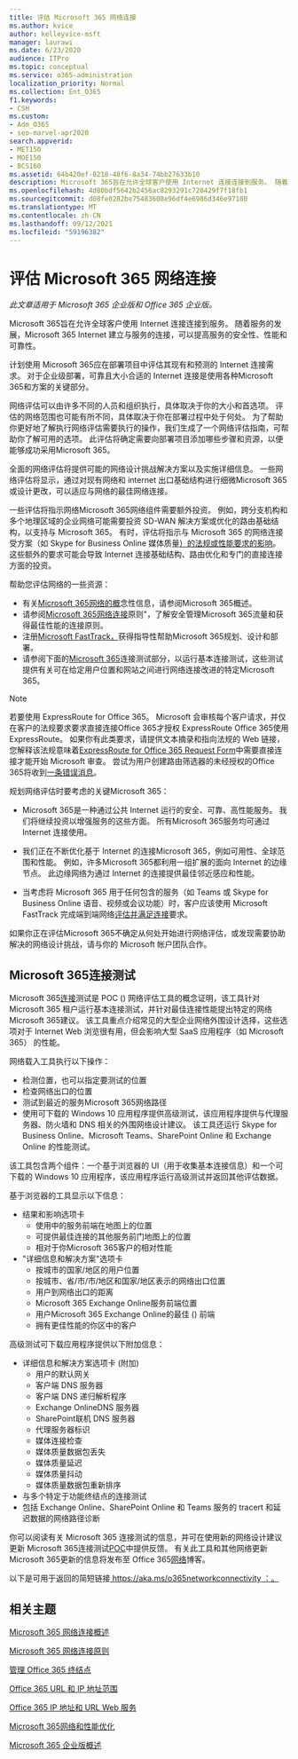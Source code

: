 ```yaml
---
title: 评估 Microsoft 365 网络连接
ms.author: kvice
author: kelleyvice-msft
manager: laurawi
ms.date: 6/23/2020
audience: ITPro
ms.topic: conceptual
ms.service: o365-administration
localization_priority: Normal
ms.collection: Ent_O365
f1.keywords:
- CSH
ms.custom:
- Adm_O365
- seo-marvel-apr2020
search.appverid:
- MET150
- MOE150
- BCS160
ms.assetid: 64b420ef-0218-48f6-8a34-74bb27633b10
description: Microsoft 365旨在允许全球客户使用 Internet 连接连接到服务。 随着服务的发展，Microsoft 365 Internet 建立与服务的连接，可以提高服务的安全性、性能和可靠性。
ms.openlocfilehash: 4d80bdf5642b2456ac8293291c720429f7f18fb1
ms.sourcegitcommit: d08fe0282be75483608e96df4e6986d346e97180
ms.translationtype: MT
ms.contentlocale: zh-CN
ms.lasthandoff: 09/12/2021
ms.locfileid: "59196382"
---
```

# <a name="assessing-microsoft-365-network-connectivity"></a>评估 Microsoft 365 网络连接

*此文章适用于 Microsoft 365 企业版和 Office 365 企业版。* 

Microsoft 365旨在允许全球客户使用 Internet 连接连接到服务。 随着服务的发展，Microsoft 365 Internet 建立与服务的连接，可以提高服务的安全性、性能和可靠性。
  
计划使用 Microsoft 365应在部署项目中评估其现有和预测的 Internet 连接需求。 对于企业级部署，可靠且大小合适的 Internet 连接是使用各种Microsoft 365和方案的关键部分。
  
网络评估可以由许多不同的人员和组织执行，具体取决于你的大小和首选项。 评估的网络范围也可能有所不同，具体取决于你在部署过程中处于何处。 为了帮助你更好地了解执行网络评估需要执行的操作，我们生成了一个网络评估指南，可帮助你了解可用的选项。 此评估将确定需要向部署项目添加哪些步骤和资源，以便能够成功采用Microsoft 365。
  
全面的网络评估将提供可能的网络设计挑战解决方案以及实施详细信息。 一些网络评估将显示，通过对现有网络和 internet 出口基础结构进行细微Microsoft 365或设计更改，可以适应与网络的最佳网络连接。

一些评估将指示网络Microsoft 365网络组件需要额外投资。 例如，跨分支机构和多个地理区域的企业网络可能需要投资 SD-WAN 解决方案或优化的路由基础结构，以支持与 Microsoft 365。 有时，评估将指示与 Microsoft 365 的网络连接受方案（如 Skype for Business Online 媒体质量[）的法规或性能要求的影响](https://support.office.com/article/Media-Quality-and-Network-Connectivity-Performance-in-Skype-for-Business-Online-5fe3e01b-34cf-44e0-b897-b0b2a83f0917)。 这些额外的要求可能会导致 Internet 连接基础结构、路由优化和专门的直接连接方面的投资。

帮助您评估网络的一些资源：

- 有关[Microsoft 365网络的概](microsoft-365-networking-overview.md)念性信息，请参阅Microsoft 365概述。
- 请参阅[Microsoft 365网络连接](./microsoft-365-network-connectivity-principles.md)原则"，了解安全管理Microsoft 365流量和获得最佳性能的连接原则。
- 注册[Microsoft FastTrack，](https://www.microsoft.com/fasttrack)获得指导性帮助Microsoft 365规划、设计和部署。 
- 请参阅下面的[Microsoft 365](assessing-network-connectivity.md#the-microsoft-365-connectivity-test)连接测试部分，以运行基本连接测试，这些测试提供有关可在给定用户位置和网站之间进行网络连接改进的特定Microsoft 365。

> [!NOTE]
> 若要使用 ExpressRoute for Office 365。 Microsoft 会审核每个客户请求，并仅在客户的法规要求要求直接连接Office 365才授权 ExpressRoute Office 365使用 ExpressRoute。 如果你有此类要求，请提供文本摘录和指向法规的 Web 链接，您解释该法规意味着[ExpressRoute for Office 365 Request Form](https://aka.ms/O365ERReview)中需要直接连接才能开始 Microsoft 审查。 尝试为用户创建路由筛选器的未经授权的Office 365将收到[一条错误消息](https://support.microsoft.com/kb/3181709)。
  
规划网络评估时要考虑的关键Microsoft 365：
  
- Microsoft 365是一种通过公共 Internet 运行的安全、可靠、高性能服务。 我们将继续投资以增强服务的这些方面。 所有Microsoft 365服务均可通过 Internet 连接使用。

- 我们正在不断优化基于 Internet 的连接Microsoft 365，例如可用性、全球范围和性能。 例如，许多Microsoft 365都利用一组扩展的面向 Internet 的边缘节点。 此边缘网络为通过 Internet 的连接提供最佳邻近感应和性能。

- 当考虑将 Microsoft 365 用于任何包含的服务（如 Teams 或 Skype for Business Online 语音、视频或会议功能）时，客户应该使用 Microsoft FastTrack 完成端到端网络[评估并满足连接](https://www.microsoft.com/fasttrack)要求。

如果你正在评估Microsoft 365不确定从何处开始进行网络评估，或发现需要协助解决的网络设计挑战，请与你的 Microsoft 帐户团队合作。

## <a name="the-microsoft-365-connectivity-test"></a>Microsoft 365连接测试

Microsoft 365[连接](https://aka.ms/netonboard)测试是 POC () 网络评估工具的概念证明，该工具针对 Microsoft 365 租户运行基本连接测试，并针对最佳连接性能提出特定的网络Microsoft 365建议。 该工具重点介绍常见的大型企业网络外围设计选择，这些选项对于 Internet Web 浏览很有用，但会影响大型 SaaS 应用程序（如 Microsoft 365） 的性能。

网络载入工具执行以下操作：

- 检测位置，也可以指定要测试的位置
- 检查网络出口的位置
- 测试到最近的服务Microsoft 365网络路径
- 使用可下载的 Windows 10 应用程序提供高级测试，该应用程序提供与代理服务器、防火墙和 DNS 相关的外围网络设计建议。 该工具还运行 Skype for Business Online、Microsoft Teams、SharePoint Online 和 Exchange Online 的性能测试。

该工具包含两个组件：一个基于浏览器的 UI（用于收集基本连接信息）和一个可下载的 Windows 10 应用程序，该应用程序运行高级测试并返回其他评估数据。

基于浏览器的工具显示以下信息：

- 结果和影响选项卡
  - 使用中的服务前端在地图上的位置
  - 可提供最佳连接的其他服务前门地图上的位置
  - 相对于你Microsoft 365客户的相对性能
- "详细信息和解决方案"选项卡
  - 按城市的国家/地区的用户位置
  - 按城市、省/市/市/地区和国家/地区表示的网络出口位置
  - 用户到网络出口的距离
  - Microsoft 365 Exchange Online服务前端位置
  - 用户Microsoft 365 Exchange Online的最佳 () 前端
  - 拥有更佳性能的你区中的客户

高级测试可下载应用程序提供以下附加信息：

- 详细信息和解决方案选项卡 (附加) 
  - 用户的默认网关
  - 客户端 DNS 服务器
  - 客户端 DNS 递归解析程序
  - Exchange OnlineDNS 服务器
  - SharePoint联机 DNS 服务器
  - 代理服务器标识
  - 媒体连接检查
  - 媒体质量数据包丢失
  - 媒体质量延迟
  - 媒体质量抖动
  - 媒体质量数据包重新排序
- 与多个特定于功能终结点的连接测试
- 包括 Exchange Online、SharePoint Online 和 Teams 服务的 tracert 和延迟数据的网络路径诊断

你可以阅读有关 Microsoft 365 连接测试的信息，并可在使用新的网络设计建议更新 Microsoft 365连接测试[POC](https://techcommunity.microsoft.com/t5/Office-365-Networking/Updated-Office-365-Network-Onboarding-Tool-POC-with-new-network/m-p/711130#M130)中提供反馈。 有关此工具和其他网络更新Microsoft 365更新的信息将发布至 Office 365[网络](https://techcommunity.microsoft.com/t5/Office-365-Networking/bd-p/Office365Networking)博客。
  
以下是可用于返回的简短链接[ https://aka.ms/o365networkconnectivity ：。](./microsoft-365-network-connectivity-principles.md)
  
## <a name="related-topics"></a>相关主题

[Microsoft 365 网络连接概述](microsoft-365-networking-overview.md)

[Microsoft 365 网络连接原则](./microsoft-365-network-connectivity-principles.md)

[管理 Office 365 终结点](managing-office-365-endpoints.md)

[Office 365 URL 和 IP 地址范围](urls-and-ip-address-ranges.md)

[Office 365 IP 地址和 URL Web 服务](microsoft-365-ip-web-service.md)

[Microsoft 365网络和性能优化](network-planning-and-performance.md)

[Microsoft 365 企业版概述](microsoft-365-overview.md)